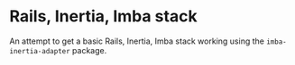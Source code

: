 # Rails, Inertia, Imba stack

An attempt to get a basic Rails, Inertia, Imba stack working using the `imba-inertia-adapter` package.
